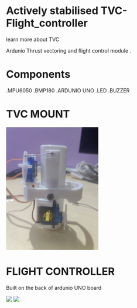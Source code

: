 # Actively stabilised TVC-Flight_controller
learn more about TVC 
<p>
<href="https://en.wikipedia.org/wiki/Thrust_vectoring">
</href><p>
Ardunio Thrust vectoring and flight control module . 

# Components 
.MPU6050
.BMP180
.ARDUNIO UNO
.LED
.BUZZER

# TVC MOUNT
<p>
  <img width=50% src="IMAGES/IMG_20240802_182545.jpg" >
</p>

# FLIGHT CONTROLLER

Built on the back of ardunio UNO board

<p>
  <img width=20% src="IMAGES/IMG_20240802_182342.jpg" >
  <img width=20% src="IMAGES/IMG_20240802_182348.jpg" >

</p>
